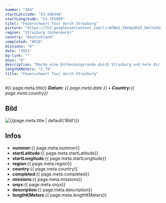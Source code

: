 ```yaml
---
nummer: "364"
startLatitude: "53.506348"
startLongitude: "13.745009"
titel: "Feuerschwert Tour durch Strasburg"
picture: "https://lh3.googleusercontent.com/lr/AFBm1_Z4Vmy9hIX_UmlYaSSyamz0k5duJnzRhBeTmSpFr2F7zsddSPNVVI8Q_tT5LfKfEnqT6vADUG-NxNPYpE-6tO3BzFsHI-s1p2uUBlRE86ihhzgvaORukGYaNRdOUn87LpP1SC0SWHLRuduGIlHQ8EonlJWsQfoQ-mSoitLOtGmJB9anw8QtaZpnz8x8iwdW2P3T0IDr9QUFDxmkPyS1QVfq5Jf9QEb_uMzO5gNghDe4oXQQCJUKkXcwWh788TRQ7srXPQheaTdtuc01l0cKe2dH2R7YXojY-jVAZ7SRO44a_zu9bQVtcMahzLMcwMnvlGAWpPyrsfPw_trUoaXj8MPPyhkuwif0pbJvq11cRGiN-W5L_t28_Mva31YTLAoqdKjw3ENLI7DK6cP0FcR0ii_-H3ISqSFqkeKPHam-XhoXbKPp9YW3D6oNkX_0X4Bumg1NEAHGCOiA1GIxCV-aMQIZfqE_iNPEcAfAGmLDMyU_ssPnia8YYPIrXcjzejxpUMYvGDAPsHybmA3gpPnQO3syQKsPs7e8DU74WN5BTU3VUXeIeDxdlpn0O2lbnSMw19LGi-ykd4CPq0FfRJeWy5VsmSeZrExTqCzlA6nmG3I1h2xS-bMrHFcTGVqSmJ8APf9bq_8fvArjeDL4cUPEWfplTTEKVQID1vF2Lkv3i7_ROmeZOn_GFLvdCBp65i_otqUA9p4zrVMypibY8S45HvlQ7QT4Qu2G9T5n5g2qJyj168gkO67uwp5weFDF0ZzyjrAm7t4FOVabhJcL-AQZCuEZMt6WaWEE2iko-tiIPynG6-QFPGIwGN225tfW1AXXnMSyGf9eUvXhdSxZ90fWLOJg6p-n4n1df_Ve"
region: "Strasburg (Uckermark)"
country: "Deutschland"
completed: "8010"
missions: "6"
date: "2021"
bg-link: ""
onyx: "0"
description: "Mache eine Entdeckungsrunde durch Strasburg und hole dir ein Feuerschwert ins PRofil"
lengthKMeters: "2,79"
title: "Feuerschwert Tour durch Strasburg"
---
```


#{{ page.meta.title}}
_**Datum:** {{ page.meta.date }} • **Country:**{{ page.meta.country}}_

## Bild
![{{page.meta.title | default('Bild')}}]({{page.meta.picture}})

## Infos
- **nummer**:{{ page.meta.nummer}}
- **startLatitude**:{{ page.meta.startLatitude}}
- **startLongitude**:{{ page.meta.startLongitude}}
- **region**:{{ page.meta.region}}
- **country**:{{ page.meta.country}}
- **completed**:{{ page.meta.completed}}
- **missions**:{{ page.meta.missions}}
- **onyx**:{{ page.meta.onyx}}
- **description**:{{ page.meta.description}}
- **lengthKMeters**:{{ page.meta.lengthKMeters}}

